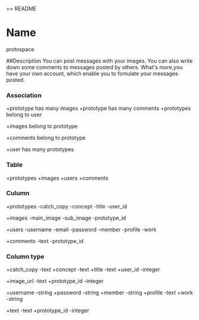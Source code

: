 == README
# Name
protospace

##Description
You can post messages with your images. You can also write down some comments to messages posted by others.
What's more,you have your own account, which enable you to fomulate your messages posted.

### Association
+prototype has many images
+prototype has many comments
+prototypes belong to user

+images belong to prototype

+comments belong to prototype

+user has many prototypes

### Table
+prototypes
+images
+users
+comments

### Culumn
+prototypes
 -catch_copy
 -concept
 -title
 -user_id

+images
 -main_image
 -sub_image
 -prototype_id

+users
 -username
 -email
 -password
 -member
 -profile
 -work

+comments
 -text
 -prototype_id

### Column type
+catch_copy
 -text
+concept
 -text
+title
 -text
+user_id
 -integer

+image_url
 -text
+prototype_id
 -integer

+username
 -string
+password
 -string
+member
 -string
+profile
 -text
+work
 -string


+text
 -text
+prototype_id
 -integer



